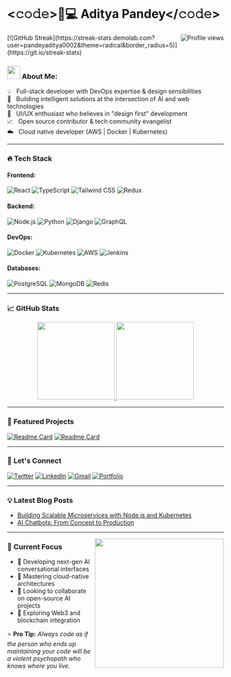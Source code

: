 # <𝚌𝚘𝚍𝚎>👨💻 Aditya Pandey</𝚌𝚘𝚍𝚎> 
<img align="right" src="https://komarev.com/ghpvc/?username=pandeyaditya0002&label=Profile+Views&color=0e75b6&style=flat" alt="Profile views" /> 
[![GitHub Streak](https://streak-stats.demolab.com?user=pandeyaditya0002&theme=radical&border_radius=5)](https://git.io/streak-stats)

### <img src="https://media.giphy.com/media/WUlplcMpOCEmTGBtBW/giphy.gif" width="30"> **About Me:**
💡 &nbsp; Full-stack developer with DevOps expertise & design sensibilities<br>
🚀 &nbsp; Building intelligent solutions at the intersection of AI and web technologies<br>
🎨 &nbsp; UI/UX enthusiast who believes in "design first" development<br>
📈 &nbsp; Open source contributor & tech community evangelist<br>
☁️ &nbsp; Cloud native developer (AWS | Docker | Kubernetes)<br>

---

### 🔥 **Tech Stack**
#### **Frontend**:
![React](https://img.shields.io/badge/-React-61DAFB?logo=react&logoColor=white&style=flat)
![TypeScript](https://img.shields.io/badge/-TypeScript-3178C6?logo=typescript&logoColor=white&style=flat)
![Tailwind CSS](https://img.shields.io/badge/-Tailwind_CSS-06B6D4?logo=tailwind-css&logoColor=white&style=flat)
![Redux](https://img.shields.io/badge/-Redux-764ABC?logo=redux&logoColor=white&style=flat)

#### **Backend**:
![Node.js](https://img.shields.io/badge/-Node.js-339933?logo=node.js&logoColor=white&style=flat)
![Python](https://img.shields.io/badge/-Python-3776AB?logo=python&logoColor=white&style=flat)
![Django](https://img.shields.io/badge/-Django-092E20?logo=django&logoColor=white&style=flat)
![GraphQL](https://img.shields.io/badge/-GraphQL-E10098?logo=graphql&logoColor=white&style=flat)

#### **DevOps**:
![Docker](https://img.shields.io/badge/-Docker-2496ED?logo=docker&logoColor=white&style=flat)
![Kubernetes](https://img.shields.io/badge/-Kubernetes-326CE5?logo=kubernetes&logoColor=white&style=flat)
![AWS](https://img.shields.io/badge/-AWS-232F3E?logo=amazon-aws&logoColor=white&style=flat)
![Jenkins](https://img.shields.io/badge/-Jenkins-D24939?logo=jenkins&logoColor=white&style=flat)

#### **Databases**:
![PostgreSQL](https://img.shields.io/badge/-PostgreSQL-4169E1?logo=postgresql&logoColor=white&style=flat)
![MongoDB](https://img.shields.io/badge/-MongoDB-47A248?logo=mongodb&logoColor=white&style=flat)
![Redis](https://img.shields.io/badge/-Redis-DC382D?logo=redis&logoColor=white&style=flat)

---

### 📈 **GitHub Stats**
<div align="center">
  <a href="https://github.com/pandeyaditya0002">
    <img height="180em" src="https://github-readme-stats.vercel.app/api?username=pandeyaditya0002&show_icons=true&theme=radical&include_all_commits=true&count_private=true"/>
    <img height="180em" src="https://github-readme-stats.vercel.app/api/top-langs/?username=pandeyaditya0002&layout=compact&langs_count=8&theme=radical"/>
  </a>
</div>

---

### 🚀 **Featured Projects**
[![Readme Card](https://github-readme-stats.vercel.app/api/pin/?username=pandeyaditya0002&repo=AI-Chat-Bot&theme=radical)](https://github.com/pandeyaditya0002/AI-Chat-Bot)
[![Readme Card](https://github-readme-stats.vercel.app/api/pin/?username=pandeyaditya0002&repo=DevOps-Pipeline&theme=radical)](https://github.com/pandeyaditya0002/DevOps-Pipeline)

---

### 🤝 **Let's Connect**
[![Twitter](https://img.shields.io/badge/Twitter-1DA1F2?style=for-the-badge&logo=twitter&logoColor=white)](https://twitter.com/pandeyaditya225)
[![LinkedIn](https://img.shields.io/badge/LinkedIn-0077B5?style=for-the-badge&logo=linkedin&logoColor=white)](https://www.linkedin.com/in/aditya-pandey-45159b205/)
[![Gmail](https://img.shields.io/badge/Gmail-D14836?style=for-the-badge&logo=gmail&logoColor=white)](mailto:pandeyaditya225@gmail.com)
[![Portfolio](https://img.shields.io/badge/Portfolio-%23000000.svg?style=for-the-badge&logo=firefox&logoColor=#FF7139)](https://your-portfolio-link.com)

---

### 💡 **Latest Blog Posts**
<!-- BLOG-POST-LIST:START -->
- [Building Scalable Microservices with Node.js and Kubernetes](https://your-blog-link.com)
- [AI Chatbots: From Concept to Production](https://your-blog-link.com)
<!-- BLOG-POST-LIST:END -->

---

<img src="https://raw.githubusercontent.com/pandeyaditya0002/pandeyaditya0002/main/developer.gif" width="300" align="right">

### 🎯 **Current Focus**
- 🔭 Developing next-gen AI conversational interfaces
- 🌱 Mastering cloud-native architectures
- 👯 Looking to collaborate on open-source AI projects
- 🤔 Exploring Web3 and blockchain integration

⭐ **Pro Tip:** _Always code as if the person who ends up maintaining your code will be a violent psychopath who knows where you live._
